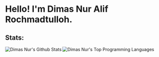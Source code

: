 # Hello! I'm Dimas Nur Alif Rochmadtulloh.

## Stats:
<img align="left" alt="Dimas Nur's Github Stats" src="https://github-readme-stats.vercel.app/api?username=dimas-nur&show_icons=true&hide_border=false" />

<img align="left" alt="Dimas Nur's Top Programming Languages" src="https://github-readme-stats.vercel.app/api/top-langs/?username=dimas-nur&layout=compact"/>

<!--
**dimas-nur/dimas-nur** is a ✨ _special_ ✨ repository because its `README.md` (this file) appears on your GitHub profile.

Here are some ideas to get you started:

- 🔭 I’m currently working on ...
- 🌱 I’m currently learning ...
- 👯 I’m looking to collaborate on ...
- 🤔 I’m looking for help with ...
- 💬 Ask me about ...
- 📫 How to reach me: ...
- 😄 Pronouns: ...
- ⚡ Fun fact: ...
-->

